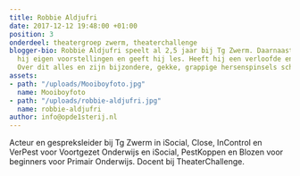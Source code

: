 ```yaml
---
title: Robbie Aldjufri
date: 2017-12-12 19:48:00 +01:00
position: 3
onderdeel: theatergroep zwerm, theaterchallenge
blogger-bio: Robbie Aldjufri speelt al 2,5 jaar bij Tg Zwerm. Daarnaast maakt en speelt
  hij eigen voorstellingen en geeft hij les. Heeft hij een verloofde en twee kinderen.
  Over dit alles en zijn bijzondere, gekke, grappige hersenspinsels schrijft hij hier.
assets:
- path: "/uploads/Mooiboyfoto.jpg"
  name: Mooiboyfoto
- path: "/uploads/robbie-aldjufri.jpg"
  name: robbie-aldjufri
author: info@opde1sterij.nl
---
```


Acteur en gespreksleider bij Tg Zwerm in iSocial, Close, InControl en VerPest voor Voortgezet Onderwijs en iSocial, PestKoppen en Blozen voor beginners voor Primair Onderwijs.
Docent bij TheaterChallenge.
